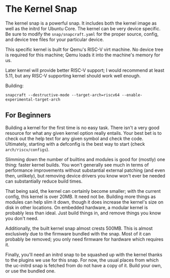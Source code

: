 # The Kernel Snap

The kernel snap is a powerful snap. It includes both the kernel image as well as
the initrd for Ubuntu Core. The kernel can be very device specific. Be sure to
modify the `snap/snapcraft.yaml` for the proper source, config, and device tree
files for your particular device.

This specific kernel is built for Qemu's RISC-V virt machine. No device tree is
required for this machine; Qemu loads it into the machine's memory for us.

Later kernel will provide better RISC-V support; I would recommend at least
5.11, but any RISC-V supporting kernel should work well enough.

Building:

`snapcraft --destructive-mode --target-arch=riscv64 --enable-experimental-target-arch`

## For Beginners

Building a kernel for the first time is no easy task. There isn't a very good
resource for what any given kernel option really entails. Your best bet is to
check out the help text for any given symbol and check the code. Ultimately,
starting with a defconfig is the best way to start (check `arch/riscv/configs`).

Slimming down the number of builtins and modules is good for (mostly) one thing:
faster kernel builds. You won't generally see much in terms of performance
improvements without substantial external patching (and even then, unlikely),
but removing device drivers you know won't ever be needed can substantially
reduce build times.

That being said, the kernel can certainly become smaller; with the current
config, this kernel is over 20MB. It need not be. Building more things as
modules can help slim it down, though it does increase the kernel's size on disk
in other locations. On embedded hardware, a modular kernel is probably less than
ideal. Just build things in, and remove things you know you don't need.

Additionally, the built kernel snap almost crests 500MB. This is almost
exclusively due to the firmware bundled with the snap. Most of it can probably
be removed; you only need firmware for hardware which requires it.

Finally, you'll need an initrd snap to be squashed up with the kernel thanks to
the plugins we use for this snap. For now, the usual places from which the
uc-initrd snap is fetched from do not have a copy of it. Build your own, or use
the bundled one.
